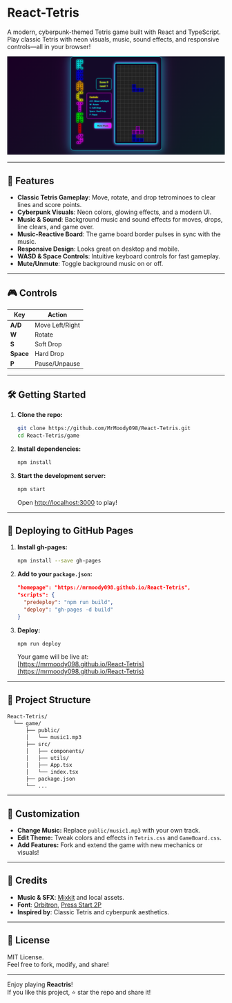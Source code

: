 # React-Tetris

A modern, cyberpunk-themed Tetris game built with React and TypeScript.  
Play classic Tetris with neon visuals, music, sound effects, and responsive controls—all in your browser!

![Reactris Screenshot](./reactris_screenshot.png)

---

## 🚀 Features

- **Classic Tetris Gameplay**: Move, rotate, and drop tetrominoes to clear lines and score points.
- **Cyberpunk Visuals**: Neon colors, glowing effects, and a modern UI.
- **Music & Sound**: Background music and sound effects for moves, drops, line clears, and game over.
- **Music-Reactive Board**: The game board border pulses in sync with the music.
- **Responsive Design**: Looks great on desktop and mobile.
- **WASD & Space Controls**: Intuitive keyboard controls for fast gameplay.
- **Mute/Unmute**: Toggle background music on or off.

---

## 🎮 Controls

| Key      | Action           |
|----------|------------------|
| **A/D**  | Move Left/Right  |
| **W**    | Rotate           |
| **S**    | Soft Drop        |
| **Space**| Hard Drop        |
| **P**    | Pause/Unpause    |

---

## 🛠️ Getting Started

1. **Clone the repo:**
   ```sh
   git clone https://github.com/MrMoody098/React-Tetris.git
   cd React-Tetris/game
   ```

2. **Install dependencies:**
   ```sh
   npm install
   ```

3. **Start the development server:**
   ```sh
   npm start
   ```
   Open [http://localhost:3000](http://localhost:3000) to play!

---

## 🚢 Deploying to GitHub Pages

1. **Install gh-pages:**
   ```sh
   npm install --save gh-pages
   ```

2. **Add to your `package.json`:**
   ```json
   "homepage": "https://mrmoody098.github.io/React-Tetris",
   "scripts": {
     "predeploy": "npm run build",
     "deploy": "gh-pages -d build"
   }
   ```

3. **Deploy:**
   ```sh
   npm run deploy
   ```
   Your game will be live at:  
   [https://mrmoody098.github.io/React-Tetris](https://mrmoody098.github.io/React-Tetris)

---

## 📁 Project Structure

```
React-Tetris/
  └── game/
      ├── public/
      │   └── music1.mp3
      ├── src/
      │   ├── components/
      │   ├── utils/
      │   ├── App.tsx
      │   └── index.tsx
      ├── package.json
      └── ...
```

---

## 🧩 Customization

- **Change Music:** Replace `public/music1.mp3` with your own track.
- **Edit Theme:** Tweak colors and effects in `Tetris.css` and `GameBoard.css`.
- **Add Features:** Fork and extend the game with new mechanics or visuals!

---

## 🎨 Credits

- **Music & SFX**: [Mixkit](https://mixkit.co/) and local assets.
- **Font**: [Orbitron](https://fonts.google.com/specimen/Orbitron), [Press Start 2P](https://fonts.google.com/specimen/Press+Start+2P)
- **Inspired by**: Classic Tetris and cyberpunk aesthetics.

---

## 📝 License

MIT License.  
Feel free to fork, modify, and share!

---

Enjoy playing **Reactris**!  
If you like this project, ⭐ star the repo and share it!
